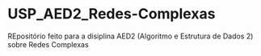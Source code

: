 # USP_AED2_Redes-Complexas
REpositório feito para a disiplina AED2 (Algoritmo e Estrutura de Dados 2) sobre Redes Complexas
